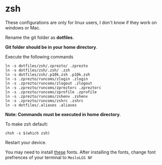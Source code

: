 # zsh

These configurations are only for linux users, I don't know if they work on windows or Mac.

Rename the git folder as **dotfiles**.

**Git folder should be in your home directory**.

Execute the following commands
```
ln -s dotfiles/zsh/.zprezto/ .zprezto
ln -s dotfiles/zsh/.zsh/ .zsh
ln -s dotfiles/zsh/.p10k.zsh .p10k.zsh
ln -s .zprezto/runcoms/zlogin .zlogin
ln -s .zprezto/runcoms/zlogout .zlogout
ln -s .zprezto/runcoms/zpreztorc .zpreztorc
ln -s .zprezto/runcoms/zprofile .zprofile
ln -s .zprezto/runcoms/zshenv .zshenv
ln -s .zprezto/runcoms/zshrc .zshrc
ln -s dotfiles/.aliases .aliases
```
**Note: Commands must be executed in home directory**.



To make zsh default:
```
chsh -s $(which zsh)
```
Restart your device.


You may need to install [these](https://github.com/romkatv/powerlevel10k#meslo-nerd-font-patched-for-powerlevel10k) fonts. After installing the fonts, change font prefrences of your terminal to `MesloLGS NF`

